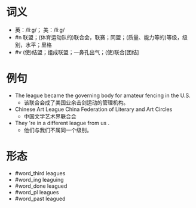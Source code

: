 # 词义
- 英：/liːɡ/； 美：/liːɡ/
- #n 联盟；(体育运动队的)联合会，联赛；同盟；(质量、能力等的)等级，级别，水平；里格
- #v (使)结盟；组成联盟；一鼻孔出气；(使)联合[团结]
# 例句
- The league became the governing body for amateur fencing in the U.S.
	- 该联合会成了美国业余击剑运动的管理机构。
- Chinese Art League China Federation of Literary and Art Circles
	- 中国文学艺术界联合会
- They 're in a different league from us .
	- 他们与我们不属同一个级别。
# 形态
- #word_third leagues
- #word_ing leaguing
- #word_done leagued
- #word_pl leagues
- #word_past leagued
